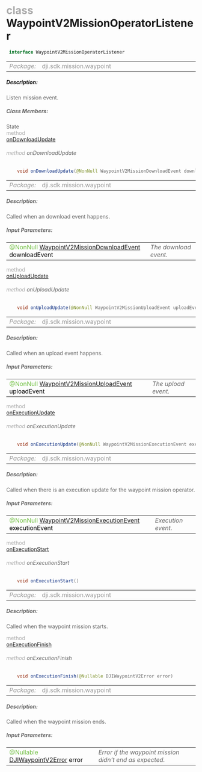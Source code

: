 <div class="article"><h1 ><font color="#AAA">class </font>WaypointV2MissionOperatorListener</h1></div>

~~~java
 interface WaypointV2MissionOperatorListener 
~~~

<html><table class="table-supportedby"><tr valign="top"><td width=15%><font color="#999"><i>Package:</i></td><td width=85%><font color="#999">dji.sdk.mission.waypoint</td></tr></table></html>



##### Description:



<font color="#666">Listen mission event.



##### Class Members:

<div class="api-row" id="waypointv2missionoperatorlistenerinterface_ondownloadupdate"><div class="api-col left">State</div><div class="api-col middle" style="color:#AAA">method</div><div class="api-col right"><a class="trigger" href="#waypointv2missionoperatorlistenerinterface_ondownloadupdate_inline">onDownloadUpdate</a></div></div><div class="inline-doc" id="waypointv2missionoperatorlistenerinterface_ondownloadupdate_inline"

><div class="article"><h6 ><font color="#AAA">method </font>onDownloadUpdate</h6></div>

~~~java
    void onDownloadUpdate(@NonNull WaypointV2MissionDownloadEvent downloadEvent)
~~~

<html><table class="table-supportedby"><tr valign="top"><td width=15%><font color="#999"><i>Package:</i></td><td width=85%><font color="#999">dji.sdk.mission.waypoint</td></tr></table></html>



##### Description:



<font color="#666">Called when an download event happens.



##### Input Parameters:

<html><table class="table-inline-parameters"><tr valign="top"><td><font color="#70BF41">@NonNull <a href="/Components/Missions/DJIWaypointV2MissionDownloadEvent.html#djiwaypointv2missiondownloadevent">WaypointV2MissionDownloadEvent</a> <font color="#000">downloadEvent</td><td><font color="#666"><i>The download event.</i></td></tr></table></html></div>

<div class="api-row" id="waypointv2missionoperatorlistenerinterface_onuploadupdate"><div class="api-col left"></div><div class="api-col middle" style="color:#AAA">method</div><div class="api-col right"><a class="trigger" href="#waypointv2missionoperatorlistenerinterface_onuploadupdate_inline">onUploadUpdate</a></div></div><div class="inline-doc" id="waypointv2missionoperatorlistenerinterface_onuploadupdate_inline"

><div class="article"><h6 ><font color="#AAA">method </font>onUploadUpdate</h6></div>

~~~java
    void onUploadUpdate(@NonNull WaypointV2MissionUploadEvent uploadEvent)
~~~

<html><table class="table-supportedby"><tr valign="top"><td width=15%><font color="#999"><i>Package:</i></td><td width=85%><font color="#999">dji.sdk.mission.waypoint</td></tr></table></html>



##### Description:



<font color="#666">Called when an upload event happens.



##### Input Parameters:

<html><table class="table-inline-parameters"><tr valign="top"><td><font color="#70BF41">@NonNull <a href="/Components/Missions/DJIWaypointV2MissionUploadEvent.html#djiwaypointv2missionuploadevent">WaypointV2MissionUploadEvent</a> <font color="#000">uploadEvent</td><td><font color="#666"><i>The upload event.</i></td></tr></table></html></div>

<div class="api-row" id="waypointv2missionoperatorlistenerinterface_onexecutionupdate"><div class="api-col left"></div><div class="api-col middle" style="color:#AAA">method</div><div class="api-col right"><a class="trigger" href="#waypointv2missionoperatorlistenerinterface_onexecutionupdate_inline">onExecutionUpdate</a></div></div><div class="inline-doc" id="waypointv2missionoperatorlistenerinterface_onexecutionupdate_inline"

><div class="article"><h6 ><font color="#AAA">method </font>onExecutionUpdate</h6></div>

~~~java
    void onExecutionUpdate(@NonNull WaypointV2MissionExecutionEvent executionEvent)
~~~

<html><table class="table-supportedby"><tr valign="top"><td width=15%><font color="#999"><i>Package:</i></td><td width=85%><font color="#999">dji.sdk.mission.waypoint</td></tr></table></html>



##### Description:



<font color="#666">Called when there is an execution update for the waypoint mission operator.



##### Input Parameters:

<html><table class="table-inline-parameters"><tr valign="top"><td><font color="#70BF41">@NonNull <a href="/Components/Missions/DJIWaypointV2MissionExecutionEvent.html#djiwaypointv2missionexecutionevent">WaypointV2MissionExecutionEvent</a> <font color="#000">executionEvent</td><td><font color="#666"><i>Execution event.</i></td></tr></table></html></div>

<div class="api-row" id="waypointv2missionoperatorlistenerinterface_onexecutionstart"><div class="api-col left"></div><div class="api-col middle" style="color:#AAA">method</div><div class="api-col right"><a class="trigger" href="#waypointv2missionoperatorlistenerinterface_onexecutionstart_inline">onExecutionStart</a></div></div><div class="inline-doc" id="waypointv2missionoperatorlistenerinterface_onexecutionstart_inline"

><div class="article"><h6 ><font color="#AAA">method </font>onExecutionStart</h6></div>

~~~java
    void onExecutionStart()
~~~

<html><table class="table-supportedby"><tr valign="top"><td width=15%><font color="#999"><i>Package:</i></td><td width=85%><font color="#999">dji.sdk.mission.waypoint</td></tr></table></html>



##### Description:



<font color="#666">Called when the waypoint mission starts.

</div>

<div class="api-row" id="waypointv2missionoperatorlistenerinterface_onexecutionfinish"><div class="api-col left"></div><div class="api-col middle" style="color:#AAA">method</div><div class="api-col right"><a class="trigger" href="#waypointv2missionoperatorlistenerinterface_onexecutionfinish_inline">onExecutionFinish</a></div></div><div class="inline-doc" id="waypointv2missionoperatorlistenerinterface_onexecutionfinish_inline"

><div class="article"><h6 ><font color="#AAA">method </font>onExecutionFinish</h6></div>

~~~java
    void onExecutionFinish(@Nullable DJIWaypointV2Error error)
~~~

<html><table class="table-supportedby"><tr valign="top"><td width=15%><font color="#999"><i>Package:</i></td><td width=85%><font color="#999">dji.sdk.mission.waypoint</td></tr></table></html>



##### Description:



<font color="#666">Called when the waypoint mission ends.



##### Input Parameters:

<html><table class="table-inline-parameters"><tr valign="top"><td><font color="#70BF41">@Nullable <a href="/Components/SDKError/DJIError_DJIWaypointV2Error.html#djierror_djiwaypointv2error">DJIWaypointV2Error</a> <font color="#000">error</td><td><font color="#666"><i>Error if the waypoint mission didn't end as expected.</i></td></tr></table></html></div>


